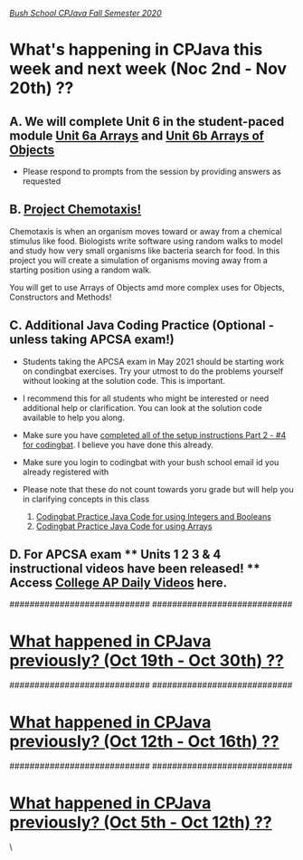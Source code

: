 [_Bush School CPJava Fall Semester 2020_](https://chandrunarayan.github.io/cpjava/)

# What's happening in CPJava this week and next week (Noc 2nd - Nov 20th) ??

## A. We will complete Unit 6 in the student-paced module [Unit 6a Arrays](https://docs.google.com/presentation/d/16rYe06ohSndVfIjs3WSlVSaD_h0CjnMLGbMfvEbcggI/edit#slide=id.p1) and [Unit 6b Arrays of Objects](https://docs.google.com/presentation/d/1bhgbqk9DAEzQG5ZFXYlGQ4CqQfVvieKUeOftVlC7P2Q/edit#slide=id.p1)

* Please respond to prompts from the session by providing answers as requested

## B. [Project Chemotaxis!](https://classroom.google.com/u/0/c/MTI2MDgzMTM2MDgw/a/MjAzNTY2MjYyMzk3/details)
Chemotaxis is when an organism moves toward or away from a chemical stimulus like food. Biologists write software using random walks to model and study how very small organisms like bacteria search for food. In this project you will create a simulation of organisms moving away from a starting position using a random walk.

You will get to use Arrays of Objects amd more complex uses for Objects, Constructors and Methods!


## C. Additional Java Coding Practice (Optional - unless taking APCSA exam!)
* Students taking the APCSA exam in May 2021 should be starting work on condingbat exercises.  Try your utmost to do the problems yourself without looking at the solution code.  This is important.
* I recommend this for all students who might be interested or need additional help or clarification. You can look at the solution code available to help you along.
* Make sure you have [completed all of the setup instructions Part 2 - #4 for codingbat](https://classroom.google.com/c/MTI2MDgzMTM2MDgw/a/MTI3MDIzMTA3OTY4/details). I believe you have done this already. 
* Make sure you login to codingbat with your bush school email id you already registered with
* Please note that these do not count towards yoru grade but will help you in clarifying concepts in this class

    1. [Codingbat Practice Java Code for using Integers and Booleans](https://classroom.google.com/c/MTI2MDgzMTM2MDgw/a/MTk3NzI4NzgwMjYx/details)
    1. [Codingbat Practice Java Code for using Arrays](https://classroom.google.com/c/MTI2MDgzMTM2MDgw/a/MTk3NzI4NzgwNDYz/details)



## D. For APCSA exam ** Units 1 2 3 & 4 instructional videos have been released! ** Access [College AP Daily Videos](https://apcentral.collegeboard.org/learning-development/ap-classroom/ap-daily) here. 


############################
############################

# [What happened in CPJava previously? (Oct 19th - Oct 30th) ??](weekofoct19)

############################
############################

# [What happened in CPJava previously? (Oct 12th - Oct 16th) ??](weekofoct12)

############################
############################

# [What happened in CPJava previously? (Oct 5th - Oct 12th) ??](weekofoct5)

\